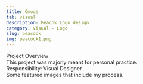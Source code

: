 ```yaml
---
title: Omoge
tab: visual
description: Peacok Logo design
category: Visual - Logo
slug: peacock
img: peacock1.png
---
```


<div class="lg:p-4 pt-4 mb-4 text-pryColor font-bold text-2xl lg:text-4xl">
  Project Overview
</div>

<div class="lg:p-4 mb-4 leading-9">
This project was majorly meant for personal practice.
<div class="pt-4 ">
 <span class = "text-pryColor font-bold"> Responsibility:</span> Visual Designer
</div>
</div>

<div class=" pt-4 lg:p-4 mb-4 leading-9">
Some featured images that include my process.
</div>

   <div class="mt-14">
    <div><dynamic-image filename="peacock3.png"></dynamic-image> </div>
        <div class ="mt-14"><dynamic-image filename="peacock2.png"></dynamic-image> </div>
                <div class ="mt-14"><dynamic-image filename="peacock4.png"></dynamic-image> </div>
                                <div class ="mt-14"><dynamic-image filename="peacock1.png"></dynamic-image> </div>
  </div>
